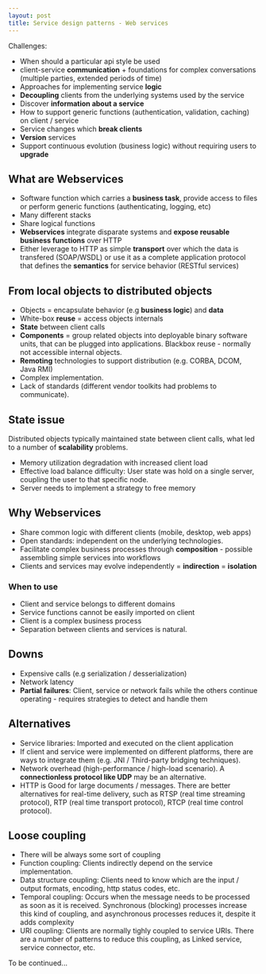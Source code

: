 ```yaml
---
layout: post
title: Service design patterns - Web services
---
```


Challenges:

- When should a particular api style be used
- client-service **communication** + foundations for complex conversations (multiple parties, extended periods of time)
- Approaches for implementing service **logic**
- **Decoupling** clients from the underlying systems used by the service
- Discover **information about a service**
- How to support generic functions (authentication, validation, caching) on client / service
- Service changes which **break clients**
- **Version** services
- Support continuous evolution (business logic) without requiring users to **upgrade**

## What are Webservices

- Software function which carries a **business task**, provide access to files or perform generic functions (authenticating, logging, etc)
- Many different stacks
- Share logical functions
- **Webservices** integrate disparate systems and **expose reusable business functions** over HTTP
- Either leverage to HTTP as simple **transport** over which the data is transfered (SOAP/WSDL) or use it as a complete application protocol that defines the **semantics** for service behavior (RESTful services) 

## From local objects to distributed objects

- Objects = encapsulate behavior (e.g **business logic**) and **data**
- White-box **reuse** = access objects internals
- **State** between client calls
- **Components** = group related objects into deployable binary software units, that can be plugged into applications. Blackbox reuse - normally not accessible internal objects.
- **Remoting** technologies to support distribution (e.g. CORBA, DCOM, Java RMI)
- Complex implementation. 
- Lack of standards (different vendor toolkits had problems to communicate).

## State issue

Distributed objects typically maintained state between client calls, what led to a number of **scalability** problems.

- Memory utilization degradation with increased client load
- Effective load balance difficulty: User state was hold on a single server, coupling the user to that specific node.
- Server needs to implement a strategy to free memory


## Why Webservices

- Share common logic with different clients (mobile, desktop, web apps)
- Open standards: independent on the underlying technologies. 
- Facilitate complex business processes through **composition** - possible assembling simple services into workflows
- Clients and services may evolve independently = **indirection** = **isolation**

### When to use

- Client and service belongs to different domains
- Service functions cannot be easily imported on client
- Client is a complex business process
- Separation between clients and services is natural.

## Downs

- Expensive calls (e.g serialization / desserialization)
- Network latency
- **Partial failures**: Client, service or network fails while the others continue operating - requires strategies to detect and handle them

## Alternatives

- Service libraries: Imported and executed on the client application
- If client and service were implemented on different platforms, there are ways to integrate them (e.g. JNI / Third-party bridging techniques).
- Network overhead (high-performance / high-load scenario). A **connectionless protocol like UDP** may be an alternative.
- HTTP is Good for large documents / messages. There are better alternatives for real-time delivery, such as RTSP (real time streaming protocol), RTP (real time transport protocol), RTCP (real time control protocol).

## Loose coupling

- There will be always some sort of coupling
- Function coupling: Clients indirectly depend on the service implementation.
- Data structure coupling: Clients need to know which are the input / output formats, encoding, http status codes, etc.
- Temporal coupling: Occurs when the message needs to be processed as soon as it is received. Synchronous (blocking) processes increase this kind of coupling, and asynchronous processes reduces it, despite it adds complexity
- URI coupling: Clients are normally tighly coupled to service URIs. There are a number of patterns to reduce this coupling, as Linked service, service connector, etc.


To be continued...

